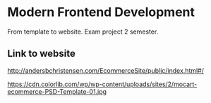 # Modern Frontend Development
From template to website. Exam project 2 semester.

## Link to website
http://andersbchristensen.com/EcommerceSite/public/index.html#/

https://cdn.colorlib.com/wp/wp-content/uploads/sites/2/mocart-ecommerce-PSD-Template-01.jpg
